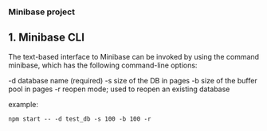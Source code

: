 ### Minibase project

## 1. Minibase CLI

The text-based interface to Minibase can be invoked by using the command minibase, which has the following command-line options:

-d database name (required)
-s size of the DB in pages
-b size of the buffer pool in pages
-r reopen mode; used to reopen an existing database

example:

```
npm start -- -d test_db -s 100 -b 100 -r
```
